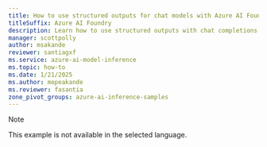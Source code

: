 ```yaml
---
title: How to use structured outputs for chat models with Azure AI Foundry Models
titleSuffix: Azure AI Foundry
description: Learn how to use structured outputs with chat completions with Azure AI Foundry Models
manager: scottpolly
author: msakande
reviewer: santiagxf
ms.service: azure-ai-model-inference
ms.topic: how-to
ms.date: 1/21/2025
ms.author: mopeakande
ms.reviewer: fasantia
zone_pivot_groups: azure-ai-inference-samples
---
```


> [!NOTE]
> This example is not available in the selected language.